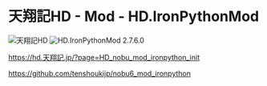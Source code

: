 # 天翔記HD - Mod - HD.IronPythonMod

![天翔記HD](https://img.shields.io/badge/天翔記-HD-6479ff.svg)
![HD.IronPythonMod 2.7.6.0](https://img.shields.io/badge/HD.IronPythonMod-2.7.6.0-6479ff.svg)

https://hd.天翔記.jp/?page=HD_nobu_mod_ironpython_init

https://github.com/tenshoukijp/nobu6_mod_ironpython